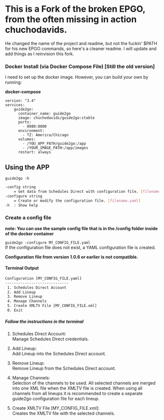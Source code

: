 # This is a Fork of the broken EPGO, from the often missing in action chuchodavids.

He changed the name of the project and readme, but not the fuckin' $PATH for his new EPGO commands, so here's a cleaner readme. I will update and add things as I reinvision this fork.

### Docker Install (via Docker Compose File) [Still the old version]

I need to set up the docker image. However, you can build your own by running:

**docker-compose**
```
version: "3.4"
services:
    guide2go:
      container_name: guide2go
      image: chuchodavids/guide2go:stable
      ports:
        - 8080:8080
      environment:
        - TZ: America/Chicago
      volumes:
        - /YOU_APP_PATH/guide2go:/app
        - /YOUR_IMAGE_PATH:/app/images
      restart: always
```

## Using the APP

```guide2go -h```

```bash
-config string
    = Get data from Schedules Direct with configuration file. [filename.yaml]
-configure string
    = Create or modify the configuration file. [filename.yaml]
-h  : Show help
```

### Create a config file

**note: You can use the sample config file that is in the /config folder inside of the docker container**

```guide2go -configure MY_CONFIG_FILE.yaml```  
If the configuration file does not exist, a YAML configuration file is created. 

**Configuration file from version 1.0.6 or earlier is not compatible.**  

#### Terminal Output

```txt
Configuration [MY_CONFIG_FILE.yaml]
-----------------------------
 1. Schedules Direct Account
 2. Add Lineup
 3. Remove Lineup
 4. Manage Channels
 5. Create XMLTV File [MY_CONFIG_FILE.xml]
 0. Exit
```

##### Follow the instructions in the terminal

1. Schedules Direct Account:  
Manage Schedules Direct credentials.  

2. Add Lineup:  
Add Lineup into the Schedules Direct account.  

3. Remove Lineup:  
Remove Lineup from the Schedules Direct account.  

4. Manage Channels:  
Selection of the channels to be used.
All selected channels are merged into one XML file when the XMLTV file is created.
When using all channels from all lineups it is recommended to create a separate guide2go configuration file for each lineup.  
5. Create XMLTV File [MY_CONFIG_FILE.xml]:  
Creates the XMLTV file with the selected channels.

